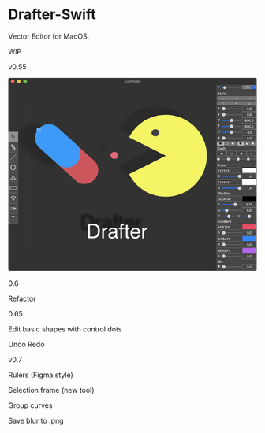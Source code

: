 # Drafter-Swift

Vector Editor for MacOS.

WIP

v0.55

![Screenshot](screenshot/screenshot1.png)

0.6

Refactor

0.65

Edit basic shapes with control dots

Undo Redo

v0.7

Rulers (Figma style)

Selection frame (new tool)

Group curves

Save blur to .png
